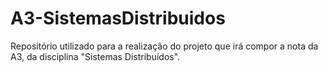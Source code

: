 # A3-SistemasDistribuidos
Repositório utilizado para a realização do projeto que irá compor a nota da A3, da disciplina "Sistemas Distribuídos".
